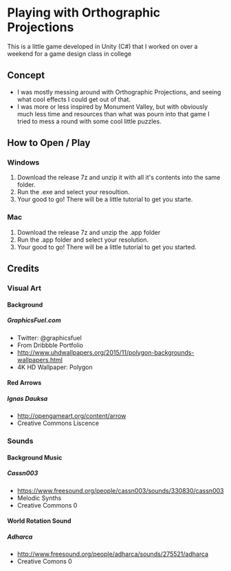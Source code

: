# Playing with Orthographic Projections

This is a little game developed in Unity (C#) that I worked on over a weekend for a game design class in college

## Concept

* I was mostly messing around with Orthographic Projections, and seeing what cool effects I could get out of that.
* I was more or less inspired by Monument Valley, but with obviously much less time and resources than what was pourn into that game I tried to mess a round with some cool little puzzles.

## How to Open / Play

### Windows

1. Download the release 7z and unzip it with all it's contents into the same folder.
2. Run the .exe and select your resoultion.
3. Your good to go! There will be a little tutorial to get you starte.

### Mac

1. Download the release 7z and unzip the .app folder
2. Run the .app folder and select your resolution.
3. Your good to go! There will be a little tutorial to get you started.

## Credits

### Visual Art

#### Background
##### GraphicsFuel.com
* Twitter: @graphicsfuel
* From Dribbble Portfolio
* http://www.uhdwallpapers.org/2015/11/polygon-backgrounds-wallpapers.html
* 4K HD Wallpaper: Polygon
#### Red Arrows
##### Ignas Dauksa
* http://opengameart.org/content/arrow
* Creative Commons Liscence

### Sounds
#### Background Music
##### Cassn003
* https://www.freesound.org/people/cassn003/sounds/330830/cassn003
* Melodic Synths
* Creative Commons 0

#### World Rotation Sound
##### Adharca
* http://www.freesound.org/people/adharca/sounds/275521/adharca
* Creative Comons 0